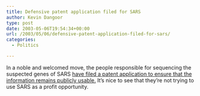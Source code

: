 ```yaml
---
title: Defensive patent application filed for SARS
author: Kevin Dangoor
type: post
date: 2003-05-06T19:54:34+00:00
url: /2003/05/06/defensive-patent-application-filed-for-sars/
categories:
  - Politics

---
```

In a noble and welcomed move, the people responsible for sequencing the suspected genes of SARS [have filed a patent application to ensure that the information remains publicly usable.][1] It&#8217;s nice to see that they&#8217;re not trying to use SARS as a profit opportunity.

 [1]: http://www.mytelus.com/news/article.do?pageID=cp_health_home&articleID=1323070 "SARS gene patent application will help cure research, says B.C. Cancer Agency | CP"